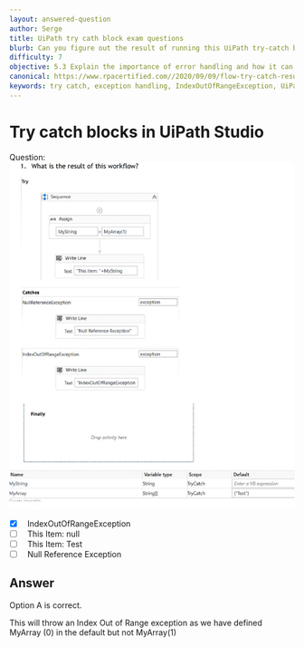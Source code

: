 ```yaml
---
layout: answered-question
author: Serge
title: UiPath try cath block exam questions
blurb: Can you figure out the result of running this UiPath try-catch block? You'll need to be able to if you want to pass the exam.
difficulty: 7
objective: 5.3 Explain the importance of error handling and how it can be implemented
canonical: https://www.rpacertified.com//2020/09/09/flow-try-catch-result.html
keywords: try catch, exception handling, IndexOutOfRangeException, UiPath exceptions
---
```


<h1>Try catch blocks in UiPath Studio</h1>

Question:  <img src="/assets/TryCatch%20-%20Indexoutofrange.jpg" class="img-fluid" alt="UiPath, split">

 - [X] &nbsp;  IndexOutOfRangeException
 - [ ] &nbsp;  This Item: null
 - [ ] &nbsp;  This Item: Test
 - [ ] &nbsp;  Null Reference Exception

## Answer

Option A is correct.

This will throw an Index Out of Range exception as we have defined MyArray (0) in the default but not MyArray(1)

